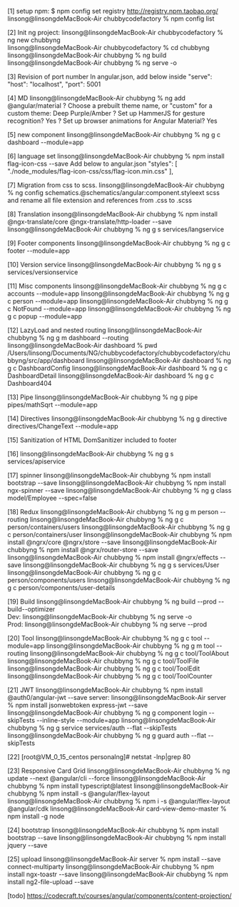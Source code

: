 [1] setup npm:
    $ npm config set registry http://registry.npm.taobao.org/
    linsong@linsongdeMacBook-Air chubbycodefactory % npm config list

[2] Init ng project:
    linsong@linsongdeMacBook-Air chubbycodefactory % ng new chubbyng  
    linsong@linsongdeMacBook-Air chubbycodefactory % cd chubbyng 
    linsong@linsongdeMacBook-Air chubbyng % ng build
    linsong@linsongdeMacBook-Air chubbyng % ng serve -o

[3] Revision of port number
    In angular.json, add below inside "serve":
        "host": "localhost",
        "port": 5001

[4] MD
    linsong@linsongdeMacBook-Air chubbyng % ng add @angular/material
    ? Choose a prebuilt theme name, or "custom" for a custom theme: Deep Purple/Amber
    ? Set up HammerJS for gesture recognition? Yes
    ? Set up browser animations for Angular Material? Yes

[5] new component
    linsong@linsongdeMacBook-Air chubbyng % ng g c dashboard --module=app

[6] language set
    linsong@linsongdeMacBook-Air chubbyng % npm install flag-icon-css --save
    Add below to angular.json
        "styles": [
              "./node_modules/flag-icon-css/css/flag-icon.min.css"
        ],

[7] Migration from css to scss.
    linsong@linsongdeMacBook-Air chubbyng % ng config schematics.@schematics/angular:component.styleext scss
    and rename all file extension and references from .css to .scss

[8] Translation
    insong@linsongdeMacBook-Air chubbyng % npm install @ngx-translate/core @ngx-translate/http-loader --save
    linsong@linsongdeMacBook-Air chubbyng % ng g s services/langservice

[9] Footer components
    linsong@linsongdeMacBook-Air chubbyng % ng g c footer --module=app

[10] Version service
    linsong@linsongdeMacBook-Air chubbyng % ng g s services/versionservice

[11] Misc components
    linsong@linsongdeMacBook-Air chubbyng % ng g c accounts --module=app
    linsong@linsongdeMacBook-Air chubbyng % ng g c person --module=app
    linsong@linsongdeMacBook-Air chubbyng % ng g c NotFound --module=app
    linsong@linsongdeMacBook-Air chubbyng % ng g c popup --module=app

[12] LazyLoad and nested routing
    linsong@linsongdeMacBook-Air chubbyng % ng g m dashboard --routing      
    linsong@linsongdeMacBook-Air dashboard % pwd
        /Users/linsong/Documents/NG/chubbycodefactory/chubbycodefactory/chubbyng/src/app/dashboard 
    linsong@linsongdeMacBook-Air dashboard % ng g c DashboardConfig
    linsong@linsongdeMacBook-Air dashboard % ng g c DashboardDetail
    linsong@linsongdeMacBook-Air dashboard % ng g c Dashboard404

[13] Pipe
    linsong@linsongdeMacBook-Air chubbyng % ng g pipe pipes/mathSqrt --module=app

[14] Directives
    linsong@linsongdeMacBook-Air chubbyng % ng g directive directives/ChangeText --module=app

[15] Sanitization of HTML
    DomSanitizer included to footer

[16]
    linsong@linsongdeMacBook-Air chubbyng % ng g s services/apiservice

[17] spinner
    linsong@linsongdeMacBook-Air chubbyng % npm install bootstrap --save
    linsong@linsongdeMacBook-Air chubbyng % npm install ngx-spinner --save
    linsong@linsongdeMacBook-Air chubbyng % ng g class model/Employee --spec=false

[18] Redux
    linsong@linsongdeMacBook-Air chubbyng % ng g m person --routing
    linsong@linsongdeMacBook-Air chubbyng % ng g c person/containers/users
    linsong@linsongdeMacBook-Air chubbyng % ng g c person/containers/user
    linsong@linsongdeMacBook-Air chubbyng % npm install @ngrx/core @ngrx/store --save
    linsong@linsongdeMacBook-Air chubbyng % npm install @ngrx/router-store --save
    linsong@linsongdeMacBook-Air chubbyng % npm install @ngrx/effects --save
    linsong@linsongdeMacBook-Air chubbyng % ng g s services/User
    linsong@linsongdeMacBook-Air chubbyng % ng g c person/components/users
    linsong@linsongdeMacBook-Air chubbyng % ng g c person/components/user-details

[19] Build
    linsong@linsongdeMacBook-Air chubbyng % ng build --prod --build--optimizer   
    Dev:    linsong@linsongdeMacBook-Air chubbyng % ng serve -o  
    Prod:   linsong@linsongdeMacBook-Air chubbyng % ng serve --prod

[20] Tool
    linsong@linsongdeMacBook-Air chubbyng % ng g c tool --module=app
    linsong@linsongdeMacBook-Air chubbyng % ng g m tool --routing
    linsong@linsongdeMacBook-Air chubbyng % ng g c tool/ToolAbout
    linsong@linsongdeMacBook-Air chubbyng % ng g c tool/ToolFile 
    linsong@linsongdeMacBook-Air chubbyng % ng g c tool/ToolEdit
    linsong@linsongdeMacBook-Air chubbyng % ng g c tool/ToolCounter

[21] JWT
    linsong@linsongdeMacBook-Air chubbyng % npm install @auth0/angular-jwt --save
    server: 
        linsong@linsongdeMacBook-Air server % npm install jsonwebtoken express-jwt --save
    linsong@linsongdeMacBook-Air chubbyng % ng g component login --skipTests --inline-style --module=app
    linsong@linsongdeMacBook-Air chubbyng % ng g service services/auth --flat --skipTests
    linsong@linsongdeMacBook-Air chubbyng % ng g guard auth --flat --skipTests

[22]
    [root@VM_0_15_centos personalng]# netstat -lnp|grep 80

[23] Responsive Card Grid
    linsong@linsongdeMacBook-Air chubbyng % ng update --next @angular/cli --force
    linsong@linsongdeMacBook-Air chubbyng % npm install typescript@latest
    linsong@linsongdeMacBook-Air chubbyng % npm install -s @angular/flex-layout
    linsong@linsongdeMacBook-Air chubbyng % npm i -s @angular/flex-layout @angular/cdk
    linsong@linsongdeMacBook-Air card-view-demo-master % npm install -g node

[24] bootstrap
    linsong@linsongdeMacBook-Air chubbyng % npm install bootstrap --save
    linsong@linsongdeMacBook-Air chubbyng % npm install jquery --save

[25] upload
    linsong@linsongdeMacBook-Air server % npm install --save connect-multiparty
    linsong@linsongdeMacBook-Air chubbyng % npm install ngx-toastr --save
    linsong@linsongdeMacBook-Air chubbyng % npm install ng2-file-upload --save

    

[todo] 
    https://codecraft.tv/courses/angular/components/content-projection/
